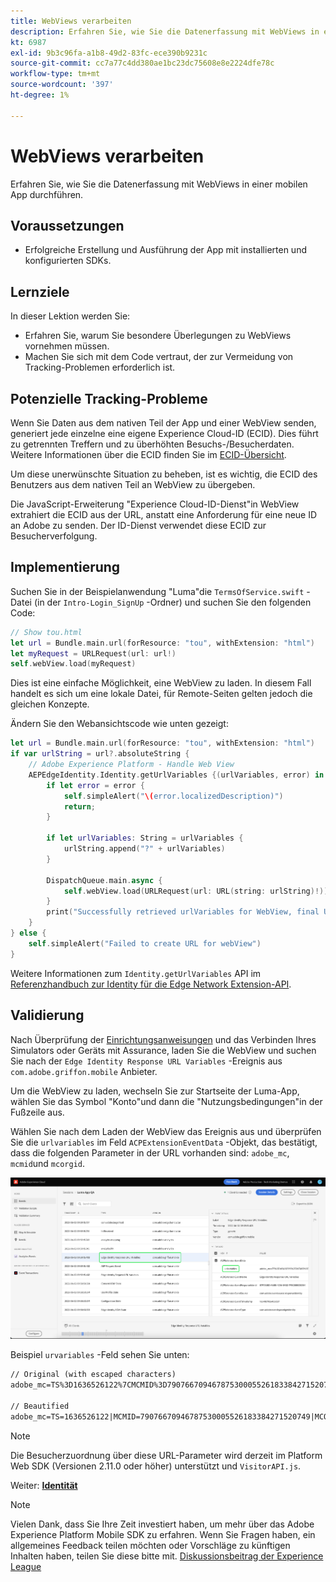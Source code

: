 ```yaml
---
title: WebViews verarbeiten
description: Erfahren Sie, wie Sie die Datenerfassung mit WebViews in einer mobilen App durchführen.
kt: 6987
exl-id: 9b3c96fa-a1b8-49d2-83fc-ece390b9231c
source-git-commit: cc7a77c4dd380ae1bc23dc75608e8e2224dfe78c
workflow-type: tm+mt
source-wordcount: '397'
ht-degree: 1%

---
```


# WebViews verarbeiten

Erfahren Sie, wie Sie die Datenerfassung mit WebViews in einer mobilen App durchführen.

## Voraussetzungen

* Erfolgreiche Erstellung und Ausführung der App mit installierten und konfigurierten SDKs.

## Lernziele

In dieser Lektion werden Sie:

* Erfahren Sie, warum Sie besondere Überlegungen zu WebViews vornehmen müssen.
* Machen Sie sich mit dem Code vertraut, der zur Vermeidung von Tracking-Problemen erforderlich ist.

## Potenzielle Tracking-Probleme

Wenn Sie Daten aus dem nativen Teil der App und einer WebView senden, generiert jede einzelne eine eigene Experience Cloud-ID (ECID). Dies führt zu getrennten Treffern und zu überhöhten Besuchs-/Besucherdaten. Weitere Informationen über die ECID finden Sie im [ECID-Übersicht](https://experienceleague.adobe.com/docs/experience-platform/identity/ecid.html?lang=en).

Um diese unerwünschte Situation zu beheben, ist es wichtig, die ECID des Benutzers aus dem nativen Teil an WebView zu übergeben.

Die JavaScript-Erweiterung &quot;Experience Cloud-ID-Dienst&quot;in WebView extrahiert die ECID aus der URL, anstatt eine Anforderung für eine neue ID an Adobe zu senden. Der ID-Dienst verwendet diese ECID zur Besucherverfolgung.

## Implementierung

Suchen Sie in der Beispielanwendung &quot;Luma&quot;die `TermsOfService.swift` -Datei (in der `Intro-Login_SignUp` -Ordner) und suchen Sie den folgenden Code:

```swift
// Show tou.html
let url = Bundle.main.url(forResource: "tou", withExtension: "html")
let myRequest = URLRequest(url: url!)
self.webView.load(myRequest)
```

Dies ist eine einfache Möglichkeit, eine WebView zu laden. In diesem Fall handelt es sich um eine lokale Datei, für Remote-Seiten gelten jedoch die gleichen Konzepte.

Ändern Sie den Webansichtscode wie unten gezeigt:

```swift
let url = Bundle.main.url(forResource: "tou", withExtension: "html")
if var urlString = url?.absoluteString {
    // Adobe Experience Platform - Handle Web View
    AEPEdgeIdentity.Identity.getUrlVariables {(urlVariables, error) in
        if let error = error {
            self.simpleAlert("\(error.localizedDescription)")
            return;
        }

        if let urlVariables: String = urlVariables {
            urlString.append("?" + urlVariables)
        }

        DispatchQueue.main.async {
            self.webView.load(URLRequest(url: URL(string: urlString)!))
        }
        print("Successfully retrieved urlVariables for WebView, final URL: \(urlString)")
    }
} else {
    self.simpleAlert("Failed to create URL for webView")
}
```

Weitere Informationen zum `Identity.getUrlVariables` API im [Referenzhandbuch zur Identity für die Edge Network Extension-API](https://aep-sdks.gitbook.io/docs/foundation-extensions/identity-for-edge-network/api-reference#geturlvariables).

## Validierung

Nach Überprüfung der [Einrichtungsanweisungen](assurance.md) und das Verbinden Ihres Simulators oder Geräts mit Assurance, laden Sie die WebView und suchen Sie nach der `Edge Identity Response URL Variables` -Ereignis aus `com.adobe.griffon.mobile` Anbieter.

Um die WebView zu laden, wechseln Sie zur Startseite der Luma-App, wählen Sie das Symbol &quot;Konto&quot;und dann die &quot;Nutzungsbedingungen&quot;in der Fußzeile aus.

Wählen Sie nach dem Laden der WebView das Ereignis aus und überprüfen Sie die `urlvariables` im Feld `ACPExtensionEventData` -Objekt, das bestätigt, dass die folgenden Parameter in der URL vorhanden sind: `adobe_mc`, `mcmid`und `mcorgid`.

![Webseitenvalidierung](assets/mobile-webview-validation.png)

Beispiel `urvariables` -Feld sehen Sie unten:

```html
// Original (with escaped characters)
adobe_mc=TS%3D1636526122%7CMCMID%3D79076670946787530005526183384271520749%7CMCORGID%3D7ABB3E6A5A7491460A495D61%40AdobeOrg

// Beautified
adobe_mc=TS=1636526122|MCMID=79076670946787530005526183384271520749|MCORGID=7ABB3E6A5A7491460A495D61@AdobeOrg
```

>[!NOTE]
>
>Die Besucherzuordnung über diese URL-Parameter wird derzeit im Platform Web SDK (Versionen 2.11.0 oder höher) unterstützt und `VisitorAPI.js`.


Weiter: **[Identität](identity.md)**

>[!NOTE]
>
>Vielen Dank, dass Sie Ihre Zeit investiert haben, um mehr über das Adobe Experience Platform Mobile SDK zu erfahren. Wenn Sie Fragen haben, ein allgemeines Feedback teilen möchten oder Vorschläge zu künftigen Inhalten haben, teilen Sie diese bitte mit. [Diskussionsbeitrag der Experience League](https://experienceleaguecommunities.adobe.com/t5/adobe-experience-platform-launch/tutorial-discussion-implement-adobe-experience-cloud-in-mobile/td-p/443796)